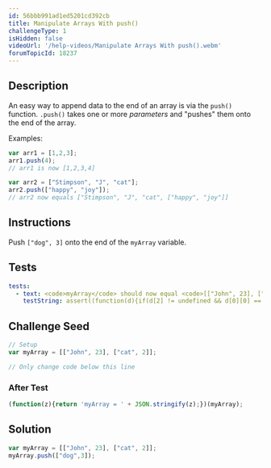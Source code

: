 ```yaml
---
id: 56bbb991ad1ed5201cd392cb
title: Manipulate Arrays With push()
challengeType: 1
isHidden: false
videoUrl: '/help-videos/Manipulate Arrays With push().webm'
forumTopicId: 18237
---
```


## Description
<section id='description'>
An easy way to append data to the end of an array is via the <code>push()</code> function.
<code>.push()</code> takes one or more <dfn>parameters</dfn> and "pushes" them onto the end of the array.

Examples:

```js
var arr1 = [1,2,3];
arr1.push(4);
// arr1 is now [1,2,3,4]

var arr2 = ["Stimpson", "J", "cat"];
arr2.push(["happy", "joy"]);
// arr2 now equals ["Stimpson", "J", "cat", ["happy", "joy"]]
```

</section>

## Instructions
<section id='instructions'>
Push <code>["dog", 3]</code> onto the end of the <code>myArray</code> variable.
</section>

## Tests
<section id='tests'>

```yml
tests:
  - text: <code>myArray</code> should now equal <code>[["John", 23], ["cat", 2], ["dog", 3]]</code>.
    testString: assert((function(d){if(d[2] != undefined && d[0][0] == 'John' && d[0][1] === 23 && d[2][0] == 'dog' && d[2][1] === 3 && d[2].length == 2){return true;}else{return false;}})(myArray));

```

</section>

## Challenge Seed
<section id='challengeSeed'>

<div id='js-seed'>

```js
// Setup
var myArray = [["John", 23], ["cat", 2]];

// Only change code below this line


```

</div>


### After Test
<div id='js-teardown'>

```js
(function(z){return 'myArray = ' + JSON.stringify(z);})(myArray);
```

</div>

</section>

## Solution
<section id='solution'>


```js
var myArray = [["John", 23], ["cat", 2]];
myArray.push(["dog",3]);
```

</section>
